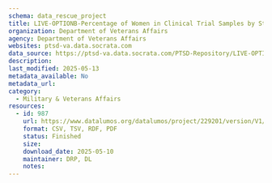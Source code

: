 ```yaml
---
schema: data_rescue_project 
title: LIVE-OPTIONB-Percentage of Women in Clinical Trial Samples by Study Class
organization: Department of Veterans Affairs
agency: Department of Veterans Affairs
websites: ptsd-va.data.socrata.com
data_source: https://ptsd-va.data.socrata.com/PTSD-Repository/LIVE-OPTIONB-Percentage-of-Women-in-Clinical-Trial/je8n-zvqp
description: 
last_modified: 2025-05-13
metadata_available: No
metadata_url: 
category:
  - Military & Veterans Affairs 
resources:
  - id: 987
    url: https://www.datalumos.org/datalumos/project/229201/version/V1/view
    format: CSV, TSV, RDF, PDF
    status: Finished
    size: 
    download_date: 2025-05-10
    maintainer: DRP, DL
    notes: 
---
```

